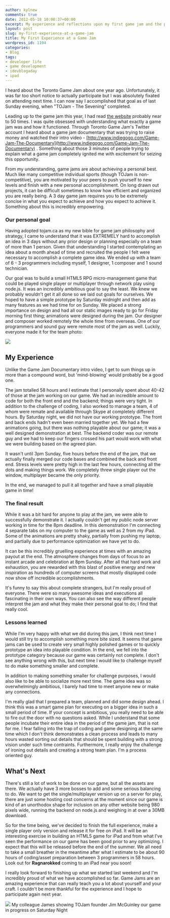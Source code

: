 ```yaml
---
author: kylnew
comments: true
date: 2012-05-18 10:00:37+00:00
excerpt: My experience and reflections upon my first game jam and the prototype we developed that will become a small free HTML5 iPad App.
layout: post
slug: my-first-experience-at-a-game-jam
title: My First Experience at a Game Jam
wordpress_id: 1194
categories:
- Blog
tags:
- developer life
- game development
- idevblogaday
- ipad
---
```


I heard about the Toronto Game Jam about one year ago. Unfortunately, it was far too short notice to actually participate but I was absolutely fixated on attending next time. I can now say I accomplished that goal as of last Sunday evening, when "TOJam - The Sevening" completed.

Leading up to the game jam this year, I had read [the website](http://www.tojam.ca) probably near to 50 times. I was quite obsessed with understanding what exactly a game jam was and how it functioned. Through Toronto Game Jam's Twitter account I heard about a game jam documentary that was trying to raise money and watched their intro video - [http://www.indiegogo.com/Game-Jam-The-Documentary](http://www.indiegogo.com/Game-Jam-The-Documentary) . Something about those 3 minutes of people trying to explain what a game jam completely ignited me with excitement for seizing this opportunity.

From my understanding, game jams are about achieving a personal best. Much like many competitive individual sports (though TOJam is non-competitive), you are motivated by your peers to push yourself to new levels and finish with a new personal accomplishment. On long drawn out projects, it can be difficult sometimes to know how efficient and organized you are really being. A 3 day game jam requires you to be extremely concise in what you expect to achieve and how you expect to achieve it. Something about this is incredibly empowering.



### Our personal goal


Having adopted tojam.ca as my new bible for game jam philosophy and strategy, I came to understand that it was EXTREMELY hard to accomplish an idea in 3 days without any prior design or planning especially on a team of more than 1 person. Given that understanding I started contemplating an idea about a month ahead of time and recruited the people I felt were necessary to accomplish a complete game idea. We ended up with a team of 6 - 3 programmers including myself, 1 designer, 1 composer and 1 sound technician. 

Our goal was to build a small HTML5 RPG micro-management game that could be played single player or multiplayer through network play using node.js. It was an incredibly ambitious goal to say the least. We knew we probably wouldn't get it all done so we laid out goals for ourselves. We hoped to have a simple prototype by Saturday midnight and then add as many features as we had time for on Sunday. We placed a strong importance on design and had all our static images ready to go for Friday morning first thing; animations were designed during the jam. Our designer and composer worked remotely the whole time from overseas. One of our programmers and sound guy were remote most of the jam as well. Luckily, everyone made it for the team photo:

![](http://kylnew.com/wp-content/uploads/2012/05/7201129800_e8c17e122f_b.jpg)


## My Experience


Unlike the Game Jam Documentary intro video, I get to sum things up in more than a compound word, but 'mind-blowing' would probably be a good one.

The jam totalled 58 hours and I estimate that I personally spent about 40-42 of those at the jam working on our game. We had an incredible amount to code for both the front end and the backend; things were very tight. In addition to the challenge of coding, I also worked to manage a team, 4 of whom were remate and available through Skype at completely different hours. 
By Saturday night, we did not have our working prototype. The front and back ends hadn't even been married together yet. We had a few animations going, but there was nothing playable about our game; it was a well designed demonstration at best. The backend coder was our remote guy and we had to keep our fingers crossed his part would work with what we were building based on the agreed plan.

It wasn't until 3pm Sunday, five hours before the end of the jam, that we actually finally merged our code bases and combined the back and front end. Stress levels were pretty high in the last few hours, connecting all the dots and making things work. We completely threw single player out the window, multiplayer became the only priority.

In the end, we managed to pull it all together and have a small playable game in time!


### The final result


While it was a bit hard for anyone to play at the jam, we were able to successfully demonstrate it. I actually couldn't get my public node server working in time for the 8pm deadline.
In this demonstration I'm connecting 4 separate tabs on my computer to the game as well as 2 from my iPad. Some of the animations are pretty shaky, partially from pushing my laptop, and partially due to performance optimization we have yet to do.



It can be this incredibly gruelling experience at times with an amazing payout at the end. The atmosphere changes from days of focus to an instant arcade and celebration at 8pm Sunday. After all that hard work and exhaustion, you are rewarded with this blast of positive energy and new inspiration as hundreds of computer screens that mostly displayed code now show off incredible accomplishments.

It's funny to say this about complete strangers, but I'm really proud of everyone. There were so many awesome ideas and executions all fascinating in their own ways. You can also see the way different people interpret the jam and what they make their personal goal to do; I find that really cool.


### Lessons learned


While I'm very happy with what we did during this jam, I think next time I would still try to accomplish something more bite sized. It seems that game jams can be used to create very small highly polished games or to quickly prototype an idea into playable condition. In the end, we fell into the prototype category because our game was certainly not complete. I don't see anything wrong with this, but next time I would like to challenge myself to do make something smaller and complete.

In addition to making something smaller for challenge purposes, I would also like to be able to socialize more next time. The game idea was so overwhelmingly ambitious, I barely had time to meet anyone new or make any connections.

I'm really glad that I prepared a team, planned and did some design ahead. I think this was a smart game plan for executing on a bigger idea in such a small period of time. If your concept is ambitious, you really need to be able to fire out the door with no questions asked. While I understand that some people incubate their entire idea in the period of the game jam, that is not for me. I fear falling into the trap of coding and game designing at the same time which I don't think demonstrates a clean process and leads to many hours wasted sorting out details that should be spent building with a strong vision under such time contraints. Furthermore, I really enjoy the challenge of ironing out details and creating a strong team plan. I'm a process oriented guy.



## What's Next


There's still a lot of work to be done on our game, but all the assets are there. We actually have 3 more bosses to add and some serious balancing to do.
We want to get the single/multiplayer version up on a server for play, there are just some hosting cost concerns at the moment since our game is kind of an unorthodox shape for inclusion on any other website being 980 pixels wide, running the backend on node.js and weighing in at over a 30MB download.

So for the time being, we've decided to finish the full experience, make a single player only version and release it for free on iPad. It will be an interesting exercise in building an HTML5 game for iPad and from what I've seen the performance on our game has been good prior to any optimizing. I expect that this will be released before the end of the summer. We all need to take a small breather in the meantime after what I estimate to be about 90 hours of coding/asset preparation between 3 programmers in 58 hours. Look out for **Ragnarokked** coming to an iPad near you soon!

I really look forward to finishing up what we started last weekend and I'm incredibly proud of what we have accomplished so far. Game Jams are an amazing experience that can really teach you a lot about yourself and your craft. I couldn't be more thankful for the experience and I hope to participate again next year.

![](http://kylnew.com/wp-content/uploads/2012/05/7186398072_6b59643a02_b.jpg)
My colleague James showing TOJam founder Jim McGuinley our game in progress on Saturday Night
